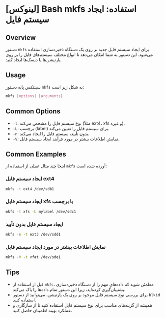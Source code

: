 # [لینوکس] Bash mkfs استفاده: ایجاد سیستم فایل

## Overview
دستور `mkfs` برای ایجاد سیستم فایل جدید بر روی یک دستگاه ذخیره‌سازی استفاده می‌شود. این دستور به شما امکان می‌دهد تا انواع مختلف سیستم‌های فایل را بر روی پارتیشن‌ها یا دیسک‌ها ایجاد کنید.

## Usage
سینتکس پایه دستور `mkfs` به شکل زیر است:

```bash
mkfs [options] [arguments]
```

## Common Options
- `-t`: نوع سیستم فایل را مشخص می‌کند (مثلاً ext4، xfs و غیره).
- `-L`: برچسب (label) برای سیستم فایل را تعیین می‌کند.
- `-n`: بدون تأیید، سیستم فایل را ایجاد می‌کند.
- `-V`: نمایش اطلاعات بیشتر در مورد فرآیند ایجاد سیستم فایل.

## Common Examples
اینجا چند مثال عملی از استفاده از `mkfs` آورده شده است:

### ایجاد سیستم فایل ext4
```bash
mkfs -t ext4 /dev/sdb1
```

### ایجاد سیستم فایل xfs با برچسب
```bash
mkfs -t xfs -L mylabel /dev/sdc1
```

### ایجاد سیستم فایل بدون تأیید
```bash
mkfs -n -t ext3 /dev/sdd1
```

### نمایش اطلاعات بیشتر در مورد ایجاد سیستم فایل
```bash
mkfs -V -t vfat /dev/sde1
```

## Tips
- قبل از استفاده از `mkfs`، مطمئن شوید که داده‌های مهم را از دستگاه ذخیره‌سازی پشتیبان‌گیری کرده‌اید، زیرا این دستور تمام داده‌ها را پاک می‌کند.
- برای بررسی نوع سیستم فایل موجود بر روی یک پارتیشن، می‌توانید از دستور `blkid` استفاده کنید.
- همیشه از گزینه‌های مناسب برای نوع سیستم فایل استفاده کنید تا از سازگاری و عملکرد بهینه اطمینان حاصل کنید.